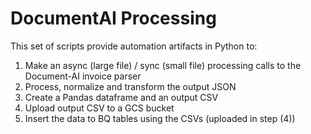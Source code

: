 # DocumentAI Processing
This set of scripts provide automation artifacts in Python to:
1. Make an async (large file) / sync (small file) processing calls to the Document-AI invoice parser
2. Process, normalize and transform the output JSON
3. Create a Pandas dataframe and an output CSV
4. Upload output CSV to a GCS bucket 
5. Insert the data to BQ tables using the CSVs (uploaded in step (4))
